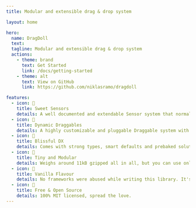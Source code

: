 ```yaml
---
title: Modular and extensible drag & drop system

layout: home

hero:
  name: DragDoll
  text:
  tagline: Modular and extensible drag & drop system
  actions:
    - theme: brand
      text: Get Started
      link: /docs/getting-started
    - theme: alt
      text: View on GitHub
      link: https://github.com/niklasramo/dragdoll

features:
  - icon: 📡
    title: Sweet Sensors
    details: A well documented and extendable Sensor system that normalizes any inputs into unified drag events.
  - icon: 🤏
    title: Dynamic Draggables
    details: A highly customizable and pluggable Draggable system with autoscrolling superpowers.
  - icon: 🧘
    title: Blissful DX
    details: Comes with strong types, smart defaults and prebaked solutions for common use cases.
  - icon: 🎁
    title: Tiny and Modular
    details: Weighs around 11kB gzipped all in all, but you can use only the bits and pieces you need.
  - icon: 🍦
    title: Vanilla Flavour
    details: No frameworks were abused while writing this library. It's all vanilla framework-free TS down to the core.
  - icon: 💝
    title: Free & Open Source
    details: 100% MIT licensed, spread the love.
---
```

